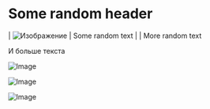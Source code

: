 # Some random header

|  ![Изображение](https://res.cloudinary.com/drpez49fp/image/upload/v1536956292/shooter_mode2.gif) | Some random text
|  | More random text

И больше текста

![Image](https://res.cloudinary.com/drpez49fp/image/upload/v1535045772/moreExperiments.gif)

![Image](https://res.cloudinary.com/drpez49fp/image/upload/v1535014213/quickbar.gif)

![Image](https://res.cloudinary.com/drpez49fp/image/upload/v1534137800/screen_2018.05.01_02-53-34.png)

